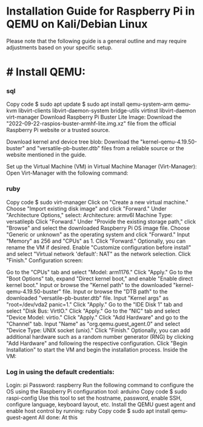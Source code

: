 
# Installation Guide for Raspberry Pi in QEMU on Kali/Debian Linux

Please note that the following guide is a general outline and may require adjustments based on your specific setup.

# # Install QEMU:

### sql
Copy code
$ sudo apt update 
$ sudo apt install qemu-system-arm qemu-kvm libvirt-clients libvirt-daemon-system bridge-utils virtinst libvirt-daemon virt-manager
Download Raspberry Pi Buster Lite Image:
Download the "2022-09-22-raspios-buster-armhf-lite.img.xz" file from the official Raspberry Pi website or a trusted source.

Download kernel and device tree blob:
Download the "kernel-qemu-4.19.50-buster" and "versatile-pb-buster.dtb" files from a reliable source or the website mentioned in the guide.

Set up the Virtual Machine (VM) in Virtual Machine Manager (Virt-Manager):
Open Virt-Manager with the following command:

### ruby
Copy code
$ sudo virt-manager
Click on "Create a new virtual machine."
Choose "Import existing disk image" and click "Forward."
Under "Architecture Options," select:
Architecture: armv6l
Machine Type: versatilepb
Click "Forward."
Under "Provide the existing storage path," click "Browse" and select the downloaded Raspberry Pi OS image file.
Choose "Generic or unknown" as the operating system and click "Forward."
Input "Memory" as 256 and "CPUs" as 1. Click "Forward."
Optionally, you can rename the VM if desired.
Enable "Customize configuration before install" and select "Virtual network 'default': NAT" as the network selection. Click "Finish."
Configuration screen:

Go to the "CPUs" tab and select "Model: arm1176." Click "Apply."
Go to the "Boot Options" tab, expand "Direct kernel boot," and enable "Enable direct kernel boot."
Input or browse the "Kernel path" to the downloaded "kernel-qemu-4.19.50-buster" file.
Input or browse the "DTB path" to the downloaded "versatile-pb-buster.dtb" file.
Input "Kernel args" as "root=/dev/vda2 panic=1."
Click "Apply."
Go to the "IDE Disk 1" tab and select "Disk Bus: VirtIO." Click "Apply."
Go to the "NIC" tab and select "Device Model: virtio." Click "Apply."
Click "Add Hardware" and go to the "Channel" tab.
Input "Name" as "org.qemu.guest_agent.0" and select "Device Type: UNIX socket (unix)." Click "Finish."
Optionally, you can add additional hardware such as a random number generator (RNG) by clicking "Add Hardware" and following the respective configuration.
Click "Begin Installation" to start the VM and begin the installation process.
Inside the VM:

### Log in using the default credentials:
Login: pi
Password: raspberry
Run the following command to configure the OS using the Raspberry Pi configuration tool:
arduino
Copy code
$ sudo raspi-config
Use this tool to set the hostname, password, enable SSH, configure language, keyboard layout, etc.
Install the QEMU guest agent and enable host control by running:
ruby
Copy code
$ sudo apt install qemu-guest-agent
All done:
At this
